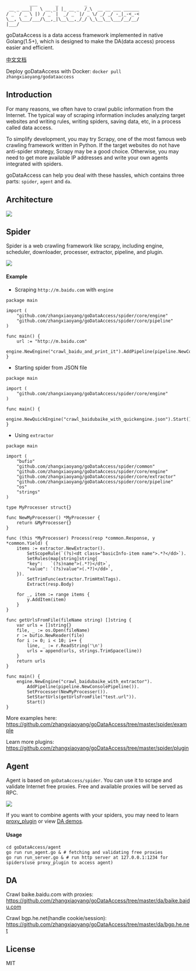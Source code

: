 	         ___       _          _                   
	 __ _ ___|   \ __ _| |_ __ _  /_\  __ __ ___ ______
	/ _` / _ \ |) / _` |  _/ _` |/ _ \/ _/ _/ -_|_-<_-<
	\__, \___/___/\__,_|\__\__,_/_/ \_\__\__\___/__/__/
	|___/                                      

goDataAccess is a data access framework implemented in native Golang(1.5+), which is designed to make the DA(data access) process easier and efficient.

[中文文档](https://github.com/zhangxiaoyang/goDataAccess/wiki)

Deploy goDataAccess with Docker: `docker pull zhangxiaoyang/godataaccess`

Introduction
---
For many reasons, we often have to crawl public information from the Internet. The typical way of scraping information includes analyzing target websites and writing rules, writing spiders, saving data, etc, in a process called data access.

To simplify development, you may try Scrapy, one of the most famous web crawling framework written in Python. If the target websites do not have anti-spider strategy, Scrapy may be a good choice. Otherwise, you may need to get more available IP addresses and write your own agents integrated with spiders.

goDataAccess can help you deal with these hassles, which contains three parts: `spider`, `agent` and `da`.

Architecture
---

![](godataaccess-da.png)

Spider
---
Spider is a web crawling framework like scrapy, including engine, scheduler, downloader, processer, extractor,  pipeline, and plugin.

![](godataaccess-spider.png)

#### Example
- Scraping `http://m.baidu.com` with `engine`
```
package main

import (
	"github.com/zhangxiaoyang/goDataAccess/spider/core/engine"
	"github.com/zhangxiaoyang/goDataAccess/spider/core/pipeline"
)

func main() {
	url := "http://m.baidu.com"
	engine.NewEngine("crawl_baidu_and_print_it").AddPipeline(pipeline.NewConsolePipeline()).SetStartUrl(url).Start()
}
```

- Starting spider from JSON file
```
package main

import (
	"github.com/zhangxiaoyang/goDataAccess/spider/core/engine"
)

func main() {
	engine.NewQuickEngine("crawl_baidubaike_with_quickengine.json").Start()
}
```

- Using `extractor`
```
package main

import (
	"bufio"
	"github.com/zhangxiaoyang/goDataAccess/spider/common"
	"github.com/zhangxiaoyang/goDataAccess/spider/core/engine"
	"github.com/zhangxiaoyang/goDataAccess/spider/core/extractor"
	"github.com/zhangxiaoyang/goDataAccess/spider/core/pipeline"
	"os"
	"strings"
)

type MyProcesser struct{}

func NewMyProcesser() *MyProcesser {
	return &MyProcesser{}
}

func (this *MyProcesser) Process(resp *common.Response, y *common.Yield) {
	items := extractor.NewExtractor().
		SetScopeRule(`(?s)<dt class="basicInfo-item name">.*?</dd>`).
		SetRules(map[string]string{
		"key":   `(?s)name">(.*?)</dt>`,
		"value": `(?s)value">(.*?)</dd>`,
	}).
		SetTrimFunc(extractor.TrimHtmlTags).
		Extract(resp.Body)

	for _, item := range items {
		y.AddItem(item)
	}
}

func getUrlsFromFile(fileName string) []string {
	var urls = []string{}
	file, _ := os.Open(fileName)
	r := bufio.NewReader(file)
	for i := 0; i < 10; i++ {
		line, _ := r.ReadString('\n')
		urls = append(urls, strings.TrimSpace(line))
	}
	return urls
}

func main() {
	engine.NewEngine("crawl_baidubaike_with_extractor").
		AddPipeline(pipeline.NewConsolePipeline()).
		SetProcesser(NewMyProcesser()).
		SetStartUrls(getUrlsFromFile("test.url")).
		Start()
}
```

More examples here: <https://github.com/zhangxiaoyang/goDataAccess/tree/master/spider/example>

Learn more plugins: <https://github.com/zhangxiaoyang/goDataAccess/tree/master/spider/plugin>

Agent
---
Agent is based on `goDataAccess/spider`. You can use it to scrape and validate Internet free proxies. Free and available proxies will be served as RPC.

![](godataaccess-agent.png)

If you want to combine agents with your spiders, you may need to learn [proxy_plugin](https://github.com/zhangxiaoyang/goDataAccess/tree/master/spider/plugin/proxy_plugin.go) or view [DA demos](https://github.com/zhangxiaoyang/goDataAccess/tree/master/da).

#### Usage
```
cd goDataAccess/agent
go run run_agent.go & # fetching and validating free proxies
go run run_server.go & # run http server at 127.0.0.1:1234 for spiders(use proxy_plugin to access agent)
```

DA
---
Crawl baike.baidu.com with proxies: <https://github.com/zhangxiaoyang/goDataAccess/tree/master/da/baike.baidu.com>
 
Crawl bgp.he.net(handle cookie/session): <https://github.com/zhangxiaoyang/goDataAccess/tree/master/da/bgp.he.net>
 
License
---
MIT
